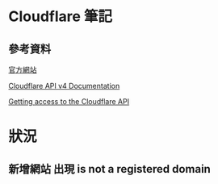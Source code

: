 # Cloudflare 筆記

## 參考資料

[官方網站](https://www.cloudflare.com/zh-tw/)

[Cloudflare API v4 Documentation](https://api.cloudflare.com/)

[Getting access to the Cloudflare API](https://developers.cloudflare.com/api/)

# 狀況

## 新增網站 出現 is not a registered domain